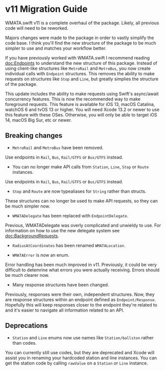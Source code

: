 # v11 Migration Guide

WMATA.swift v11 is a complete overhaul of the package. Likely, all previous code will need to be reworked.

Majors changes were made to the package in order to vastly simplify the code base. I think you'll find the new structure of the package to be much simpler to use and matches your workflow better.

If you have previously worked with WMATA.swift I recommend reading <doc:Endpoints> to understand the new structure of this package. Instead of using client-like structures like `MetroRail` and `MetroBus`, you now create individual calls with ``Endpoint`` structures. This removes the ability to make requests on structures like ``Stop`` and ``Line``, but greatly simplies the structure of the package.

This update includes the ability to make requests using Swift's async/await concurrency features. This is now the recommended way to make foreground requests. This feature is available for iOS 13, macOS Catalina, watchOS 6 and tvOS 13 or higher. You will need Xcode 13.2 or newer to use this feature with these OSes. Otherwise, you will only be able to target iOS 14, macOS Big Sur, etc or newer.

## Breaking changes

- `MetroRail` and `MetroBus` have been removed.

Use endpoints in ``Rail``, ``Bus``, ``Rail/GTFS`` or ``Bus/GTFS`` instead.

- You can no longer make API calls from ``Station``, ``Line``, ``Stop`` or ``Route`` instances.

Use endpoints in ``Rail``, ``Bus``, ``Rail/GTFS`` or ``Bus/GTFS`` instead.

- ``Stop`` and  ``Route`` are now typealiases for `String` rather than structs.

These structures can no longer be used to make API requests, so they can be much simpler now.

- `WMATADelegate` has been replaced with ``EndpointDelegate``.

Previous, WMATADelegate was overly complicated and unwieldy to use. For information on how to use the new delegate system see <doc:BackgroundRequests>.

- `RadiusAtCoordinates` has been renamed ``WMATALocation``.

- ``WMATAError`` is now an enum.

Error handling has been much improved in v11. Previously, it could be very difficult to detemrine what errors you were actually receiving. Errors should be much clearer now.

- Many response structures have been changed.

Previously, responses were their own, independent structures. Now, they are response structures within an endpoint defined as ``Endpoint/Response``. Hopefully this will keep responses closer to the endpoint they're related to and it's easier to navigate all information related to an API.


## Deprecations

- ``Station`` and ``Line`` enums now use names like ``Station/ballston`` rather than codes.

You can currently still use codes, but they are deprecated and Xcode will assist you in renaming your hardcoded station and line instances. You can get the station code by calling `rawValue` on a `Station` or `Line` instance.
